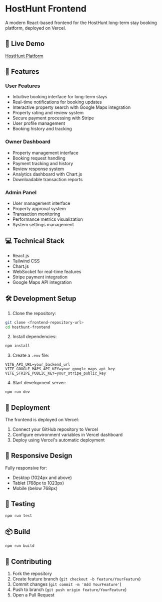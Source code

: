 # HostHunt Frontend

A modern React-based frontend for the HostHunt long-term stay booking platform, deployed on Vercel.

## 🌟 Live Demo
[HostHunt Platform](#) <!-- Add your Vercel deployment link -->

## 🚀 Features

### User Features
- Intuitive booking interface for long-term stays
- Real-time notifications for booking updates
- Interactive property search with Google Maps integration
- Property rating and review system
- Secure payment processing with Stripe
- User profile management
- Booking history and tracking

### Owner Dashboard
- Property management interface
- Booking request handling
- Payment tracking and history
- Review response system
- Analytics dashboard with Chart.js
- Downloadable transaction reports

### Admin Panel
- User management interface
- Property approval system
- Transaction monitoring
- Performance metrics visualization
- System settings management

## 💻 Technical Stack

- React.js
- Tailwind CSS
- Chart.js
- WebSocket for real-time features
- Stripe payment integration
- Google Maps API integration

## 🛠 Development Setup

1. Clone the repository:
```bash
git clone <frontend-repository-url>
cd hosthunt-frontend
```

2. Install dependencies:
```bash
npm install
```

3. Create a `.env` file:
```env
VITE_API_URL=your_backend_url
VITE_GOOGLE_MAPS_API_KEY=your_google_maps_api_key
VITE_STRIPE_PUBLIC_KEY=your_stripe_public_key
```

4. Start development server:
```bash
npm run dev
```

## 🚀 Deployment

The frontend is deployed on Vercel:

1. Connect your GitHub repository to Vercel
2. Configure environment variables in Vercel dashboard
3. Deploy using Vercel's automatic deployment

## 📱 Responsive Design

Fully responsive for:
- Desktop (1024px and above)
- Tablet (768px to 1023px)
- Mobile (below 768px)

## 🧪 Testing

```bash
npm run test
```

## 📦 Build

```bash
npm run build
```

## 🤝 Contributing

1. Fork the repository
2. Create feature branch (`git checkout -b feature/YourFeature`)
3. Commit changes (`git commit -m 'Add YourFeature'`)
4. Push to branch (`git push origin feature/YourFeature`)
5. Open a Pull Request


